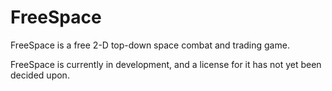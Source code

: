 FreeSpace
=========

FreeSpace is a free 2-D top-down space combat and trading game.

FreeSpace is currently in development, and a license for it has not yet been decided upon.

